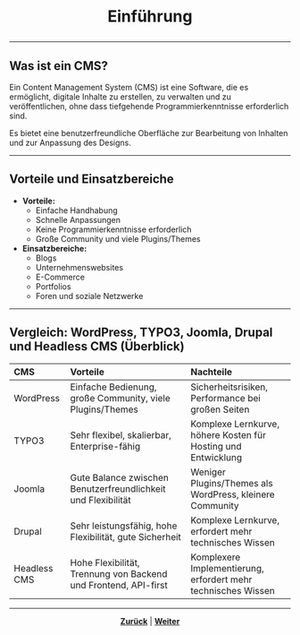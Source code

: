 # <p align="center">Einführung</p>

---
<!-- Kapitel Einführung -->

## Was ist ein CMS?

Ein Content Management System (CMS) ist eine Software, die es ermöglicht, digitale Inhalte zu erstellen, zu verwalten und zu veröffentlichen, ohne dass tiefgehende Programmierkenntnisse erforderlich sind.

Es bietet eine benutzerfreundliche Oberfläche zur Bearbeitung von Inhalten und zur Anpassung des Designs.

---

## Vorteile und Einsatzbereiche

- **Vorteile:**
  - Einfache Handhabung
  - Schnelle Anpassungen
  - Keine Programmierkenntnisse erforderlich
  - Große Community und viele Plugins/Themes
- **Einsatzbereiche:**
  - Blogs
  - Unternehmenswebsites
  - E-Commerce
  - Portfolios
  - Foren und soziale Netzwerke

---

## Vergleich: WordPress, TYPO3, Joomla, Drupal und Headless CMS (Überblick)

| CMS | Vorteile | Nachteile |
| :--- | :--- | :--- |
| WordPress | Einfache Bedienung, große Community, viele Plugins/Themes | Sicherheitsrisiken, Performance bei großen Seiten |
| TYPO3 | Sehr flexibel, skalierbar, Enterprise-fähig | Komplexe Lernkurve, höhere Kosten für Hosting und Entwicklung |
| Joomla | Gute Balance zwischen Benutzerfreundlichkeit und Flexibilität | Weniger Plugins/Themes als WordPress, kleinere Community |
| Drupal | Sehr leistungsfähig, hohe Flexibilität, gute Sicherheit | Komplexe Lernkurve, erfordert mehr technisches Wissen |
| Headless CMS | Hohe Flexibilität, Trennung von Backend und Frontend, API-first | Komplexere Implementierung, erfordert mehr technisches Wissen |

---

<p align="center"><a href="/docs/06-entwicklung/08-cms/README.md"><strong>Zurück</strong></a> | <a href="/docs/06-entwicklung/08-cms/02-wp_grundlagen/README.md"><strong>Weiter</strong></a></p>
